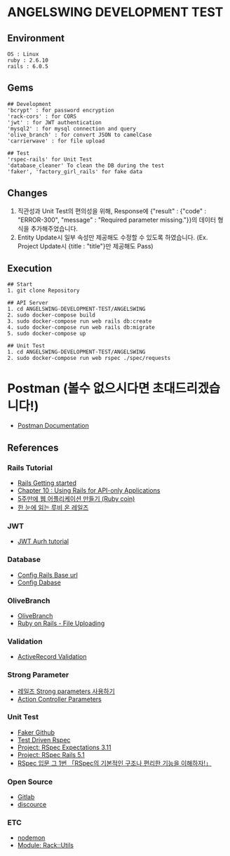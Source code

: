 # ANGELSWING DEVELOPMENT TEST

## Environment
	OS : Linux
	ruby : 2.6.10
	rails : 6.0.5
	
## Gems
	## Development 
	'bcrypt' : for password encryption
	'rack-cors' : for CORS
	'jwt' : for JWT authentication
	'mysql2' : for mysql connection and query
	'olive_branch' : for convert JSON to camelCase
	'carrierwave' : for file upload
	
	## Test
	'rspec-rails' for Unit Test
	'database_cleaner' To clean the DB during the test
	'faker', 'factory_girl_rails' for fake data

## Changes
1. 직관성과 Unit Test의 편의성을 위해, Response에 {"result" : {"code" : "ERROR-300", "message" : "Required parameter missing."}}의 데이터 형식을 추가해주었습니다. 
2. Entity Update시 일부 속성만 제공해도 수정할 수 있도록 하였습니다. (Ex. Project Update시 {title : "title"}만 제공해도 Pass)

## Execution
	## Start
	1. git clone Repository
	
	## API Server
	1. cd ANGELSWING-DEVELOPMENT-TEST/ANGELSWING
	2. sudo docker-compose build
	3. sudo docker-compose run web rails db:create
	4. sudo docker-compose run web rails db:migrate
	5. sudo docker-compose up

	## Unit Test
	1. cd ANGELSWING-DEVELOPMENT-TEST/ANGELSWING
	2. sudo docker-compose run web rspec ./spec/requests

# Postman (볼수 없으시다면 초대드리겠습니다!)
* [Postman Documentation](https://cloudy-comet-98520.postman.co/workspace/My-Workspace~e5f512fc-bd24-413a-89a3-aa73b3a0ae7d/documentation/17630551-a0f46f27-a306-45d7-9312-0d4f0f061bb6)

## References
### Rails Tutorial
* [Rails Getting started](https://rubykr.github.io/rails_guides/getting_started.html)
* [Chapter 10 : Using Rails for API-only Applications](https://kbs4674.tistory.com/168)
* [5주만에 웹 어플리케이션 만들기 (Ruby coin)](https://www.youtube.com/watch?v=iNrT0O2_MQM&list=PLEBQPmkNcLCIE9ERi4k_nUkGgJoBizx6s)
* [한 눈에 읽는 루비 온 레일즈](https://edu.goorm.io/learn/lecture/16335/%ED%95%9C-%EB%88%88%EC%97%90-%EC%9D%BD%EB%8A%94-%EB%A3%A8%EB%B9%84-%EC%98%A8-%EB%A0%88%EC%9D%BC%EC%A6%88/lesson/806307/%EA%B0%95%EC%9D%98%EC%9D%98-%EB%B0%A9%ED%96%A5)

### JWT
* [JWT Aurh tutorial](https://dev.to/alexmercedcoder/ruby-on-rails-api-with-jwt-auth-tutorial-go2)
	
### Database
* [Config Rails Base url](https://jike.in/qa/?qa=604420/)
* [Config Dabase](https://dev-yakuza.posstree.com/ko/ruby-on-rails/database/)
	
### OliveBranch
* [OliveBranch](https://github.com/vigetlabs/olive_branch)
* [Ruby on Rails - File Uploading](https://www.tutorialspoint.com/ruby-on-rails/rails-file-uploading.htm)

### Validation
* [ActiveRecord Validation](https://guides.rubyonrails.org/active_record_validations.html)

### Strong Parameter
* [레일즈 Strong parameters 사용하기](https://chancethecoder.tistory.com/8)
* [Action Controller Parameters](https://api.rubyonrails.org/classes/ActionController/Parameters.html#method-i-require)

### Unit Test
* [Faker Github](https://github.com/faker-ruby/faker)
* [Test Driven Rspec](https://www.youtube.com/watch?v=K6RPMhcRICE&list=PLr442xinba86s9cCWxoIH_xq5UE9Wwo4Z)
* [Project: RSpec Expectations 3.11](https://relishapp.com/rspec/rspec-expectations/docs/built-in-matchers)
* [Project: RSpec Rails 5.1](https://relishapp.com/rspec/rspec-rails/v/5-1/docs/gettingstarted)
* [RSpec 입문 그 1번 「RSpec의 기본적인 구조나 편리한 기능을 이해하자!」](https://velog.io/@jinsu6688/RSpec-%EC%9E%85%EB%AC%B8-%EA%B7%B8-1%EB%B2%88-%E3%80%8CRSpec%EC%9D%98-%EA%B8%B0%EB%B3%B8%EC%A0%81%EC%9D%B8-%EA%B5%AC%EC%A1%B0%EB%82%98-%ED%8E%B8%EB%A6%AC%ED%95%9C-%EA%B8%B0%EB%8A%A5%EC%9D%84-%EC%9D%B4%ED%95%B4%ED%95%98%EC%9E%90%E3%80%8D)

### Open Source
* [Gitlab](https://github.com/gitlabhq/gitlabhq)
* [discource](https://github.com/discourse/discourse)

### ETC
* [nodemon](https://stackoverflow.com/questions/36193387/restart-rails-server-automatically-after-every-change-in-controllers)
* [Module: Rack::Utils](https://www.rubydoc.info/github/rack/rack/Rack/Utils)

